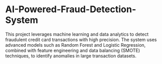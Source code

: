 # AI-Powered-Fraud-Detection-System
This project leverages machine learning and data analytics to detect fraudulent credit card transactions with high precision. The system uses advanced models such as Random Forest and Logistic Regression, combined with feature engineering and data balancing (SMOTE) techniques, to identify anomalies in large transaction datasets.
